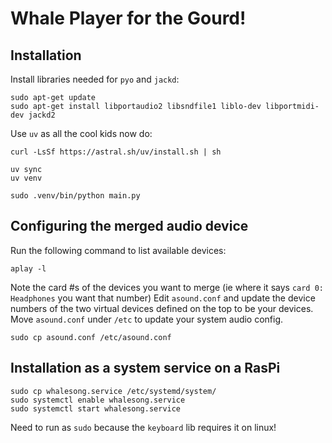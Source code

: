 # Whale Player for the Gourd!

## Installation

Install libraries needed for `pyo` and `jackd`:

```
sudo apt-get update
sudo apt-get install libportaudio2 libsndfile1 liblo-dev libportmidi-dev jackd2
```

Use `uv` as all the cool kids now do:

```
curl -LsSf https://astral.sh/uv/install.sh | sh 
```

```
uv sync
uv venv
```

```
sudo .venv/bin/python main.py
```


## Configuring the merged audio device

Run the following command to list available devices:

```
aplay -l
```


Note the card #s of the devices you want to merge (ie where it says `card 0: Headphones` you want that number)
Edit `asound.conf` and update the device numbers of the two virtual devices defined on the top to be your devices.
Move `asound.conf` under `/etc` to update your system audio config.

```
sudo cp asound.conf /etc/asound.conf
```

## Installation as a system service on a RasPi

```
sudo cp whalesong.service /etc/systemd/system/
sudo systemctl enable whalesong.service
sudo systemctl start whalesong.service
```


Need to run as `sudo` because the `keyboard` lib requires it on linux!
